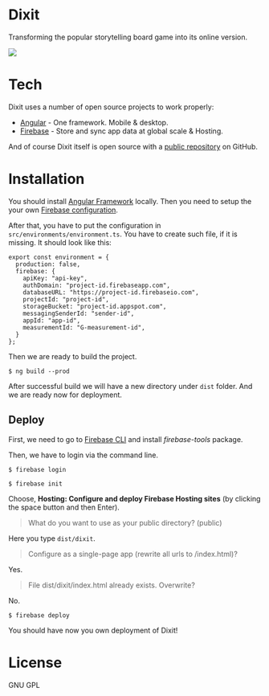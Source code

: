 # Dixit

Transforming the popular storytelling board game into its online version.

![](src/assets/dixit-box.png)

# Tech
Dixit uses a number of open source projects to work properly:

* [Angular] - One framework. Mobile & desktop.
* [Firebase] - Store and sync app data at global scale & Hosting.

And of course Dixit itself is open source with a [public repository][avkrastev] on GitHub.

# Installation

You should install [Angular Framework](https://angular.io/guide/setup-local) locally.
Then you need to setup the your own [Firebase configuration](https://firebase.google.com/docs/web/setup).

After that, you have to put the configuration in `src/environments/environment.ts`. You have to create such file, if it is missing.
It should look like this:

```
export const environment = {
  production: false,
  firebase: {
    apiKey: "api-key",
    authDomain: "project-id.firebaseapp.com",
    databaseURL: "https://project-id.firebaseio.com",
    projectId: "project-id",
    storageBucket: "project-id.appspot.com",
    messagingSenderId: "sender-id",
    appId: "app-id",
    measurementId: "G-measurement-id",
  }
};
```

Then we are ready to build the project.

```
$ ng build --prod
```

After successful build we will have a new directory under `dist` folder. And we are ready now for deployment.

## Deploy

First, we need to go to [Firebase CLI](https://firebase.google.com/docs/cli) and install *firebase-tools* package.

Then, we have to login via the command line.

```
$ firebase login
```
```
$ firebase init
```
Choose, **Hosting: Configure and deploy Firebase Hosting sites** (by clicking the space button and then Enter).
> What do you want to use as your public directory? (public)

Here you type `dist/dixit`.

> Configure as a single-page app (rewrite all urls to /index.html)?

Yes.

> File dist/dixit/index.html already exists. Overwrite?

No.

```
$ firebase deploy
```

You should have now you own deployment of Dixit!

# License

GNU GPL

 [avkrastev]: <https://github.com/avkrastev/dixit>
 [Angular]: <https://angular.io/>
 [Firebase]: <https://firebase.google.com/>
